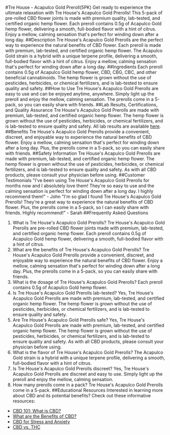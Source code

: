 #Tre House - Acapulco Gold Preroll(5PK)
Get ready to experience the ultimate relaxation with Tre House's Acapulco Gold Prerolls! This 5-pack of pre-rolled CBD flower joints is made with premium quality, lab-tested, and certified organic hemp flower. Each preroll contains 0.5g of Acapulco Gold hemp flower, delivering a smooth, full-bodied flavor with a hint of citrus. Enjoy a mellow, calming sensation that's perfect for winding down after a long day.
##Description
Tre House's Acapulco Gold Prerolls are the perfect way to experience the natural benefits of CBD flower. Each preroll is made with premium, lab-tested, and certified organic hemp flower. The Acapulco Gold strain is a hybrid with a unique terpene profile, delivering a smooth, full-bodied flavor with a hint of citrus. Enjoy a mellow, calming sensation that's perfect for winding down after a long day.
##Ingredients 
Each preroll contains 0.5g of Acapulco Gold hemp flower, CBD, CBG, CBC, and other beneficial cannabinoids. The hemp flower is grown without the use of pesticides, herbicides, or chemical fertilizers, and is lab-tested to ensure quality and safety.
##How to Use
Tre House's Acapulco Gold Prerolls are easy to use and can be enjoyed anytime, anywhere. Simply light up the preroll and enjoy the mellow, calming sensation. The prerolls come in a 5-pack, so you can easily share with friends.
##Lab Results, Certifications, and Quality Assurance
Tre House's Acapulco Gold Prerolls are made with premium, lab-tested, and certified organic hemp flower. The hemp flower is grown without the use of pesticides, herbicides, or chemical fertilizers, and is lab-tested to ensure quality and safety. All lab results are available [here](www.trehouse.com/labresults).
##Benefits
Tre House's Acapulco Gold Prerolls provide a convenient, discreet, and enjoyable way to experience the natural benefits of CBD flower. Enjoy a mellow, calming sensation that's perfect for winding down after a long day. Plus, the prerolls come in a 5-pack, so you can easily share with friends.
##Safety Information
Tre House's Acapulco Gold Prerolls are made with premium, lab-tested, and certified organic hemp flower. The hemp flower is grown without the use of pesticides, herbicides, or chemical fertilizers, and is lab-tested to ensure quality and safety. As with all CBD products, please consult your physician before using.
##Customer Testimonials
"I've been using Tre House's Acapulco Gold Prerolls for months now and I absolutely love them! They're so easy to use and the calming sensation is perfect for winding down after a long day. I highly recommend them!" - John
"I'm so glad I found Tre House's Acapulco Gold Prerolls! They're a great way to experience the natural benefits of CBD flower. Plus, the prerolls come in a 5-pack, so I can easily share with friends. Highly recommend!" - Sarah
##Frequently Asked Questions
1. What is Tre House's Acapulco Gold Prerolls?
Tre House's Acapulco Gold Prerolls are pre-rolled CBD flower joints made with premium, lab-tested, and certified organic hemp flower. Each preroll contains 0.5g of Acapulco Gold hemp flower, delivering a smooth, full-bodied flavor with a hint of citrus.
2. What are the benefits of Tre House's Acapulco Gold Prerolls?
Tre House's Acapulco Gold Prerolls provide a convenient, discreet, and enjoyable way to experience the natural benefits of CBD flower. Enjoy a mellow, calming sensation that's perfect for winding down after a long day. Plus, the prerolls come in a 5-pack, so you can easily share with friends. 
3. What is the dosage of Tre House's Acapulco Gold Prerolls?
Each preroll contains 0.5g of Acapulco Gold hemp flower.
4. Is Tre House's Acapulco Gold Prerolls lab-tested?
Yes, Tre House's Acapulco Gold Prerolls are made with premium, lab-tested, and certified organic hemp flower. The hemp flower is grown without the use of pesticides, herbicides, or chemical fertilizers, and is lab-tested to ensure quality and safety. 
5. Are Tre House's Acapulco Gold Prerolls safe?
Yes, Tre House's Acapulco Gold Prerolls are made with premium, lab-tested, and certified organic hemp flower. The hemp flower is grown without the use of pesticides, herbicides, or chemical fertilizers, and is lab-tested to ensure quality and safety. As with all CBD products, please consult your physician before using.
6. What is the flavor of Tre House's Acapulco Gold Prerolls?
The Acapulco Gold strain is a hybrid with a unique terpene profile, delivering a smooth, full-bodied flavor with a hint of citrus.
7. Is Tre House's Acapulco Gold Prerolls discreet?
Yes, Tre House's Acapulco Gold Prerolls are discreet and easy to use. Simply light up the preroll and enjoy the mellow, calming sensation.
8. How many prerolls come in a pack?
Tre House's Acapulco Gold Prerolls come in a 5-pack.
##Educational Resources
Interested in learning more about CBD and its potential benefits? Check out these informative resources: 
- [CBD 101: What is CBD?](https://www.trehouse.com/blog/cbd-101-what-is-cbd/)
- [What are the Benefits of CBD?](https://www.trehouse.com/blog/what-are-the-benefits-of-cbd/)
- [CBD for Stress and Anxiety](https://www.trehouse.com/blog/cbd-for-stress-and-anxiety/)
- [CBD vs. THC](https://www.trehouse.com/blog/cbd-vs-thc/)